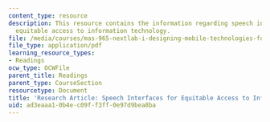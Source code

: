 ```yaml
---
content_type: resource
description: This resource contains the information regarding speech interfaces for
  equitable access to information technology.
file: /media/courses/mas-965-nextlab-i-designing-mobile-technologies-for-the-next-billion-users-fall-2008/ad3eaaa10b4ec09ff3ff0e97d9bea8ba_MITMAS_965F08_plauche2007.pdf
file_type: application/pdf
learning_resource_types:
- Readings
ocw_type: OCWFile
parent_title: Readings
parent_type: CourseSection
resourcetype: Document
title: 'Research Article: Speech Interfaces for Equitable Access to Information Technology'
uid: ad3eaaa1-0b4e-c09f-f3ff-0e97d9bea8ba
---
```

